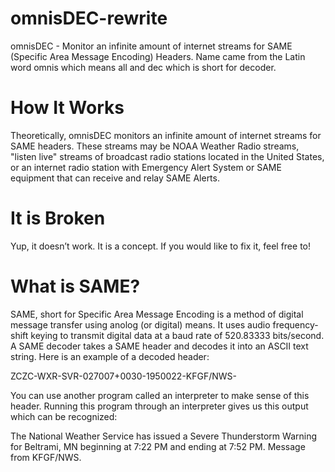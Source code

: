 # omnisDEC-rewrite
omnisDEC - Monitor an infinite amount of internet streams for SAME (Specific Area Message Encoding) Headers. Name came from the Latin word omnis which means all and dec which is short for decoder.

# How It Works
Theoretically, omnisDEC monitors an infinite amount of internet streams for SAME headers. These streams may be NOAA Weather Radio streams, "listen live" streams of broadcast radio stations located in the United States, or an internet radio station with Emergency Alert System or SAME equipment that can receive and relay SAME Alerts.

# It is Broken
Yup, it doesn’t work. It is a concept. If you would like to fix it, feel free to! 

# What is SAME?
SAME, short for Specific Area Message Encoding is a method of digital message transfer using anolog (or digital) means. It uses audio frequency-shift keying to transmit digital data at a baud rate of 520.83333 bits/second. A SAME decoder takes a SAME header and decodes it into an ASCII text string. Here is an example of a decoded header:

ZCZC-WXR-SVR-027007+0030-1950022-KFGF/NWS-

You can use another program called an interpreter to make sense of this header. Running this program through an interpreter gives us this output which can be recognized:

The National Weather Service has issued a Severe Thunderstorm Warning for Beltrami, MN beginning at 7:22 PM and ending at 7:52 PM. Message from KFGF/NWS.
